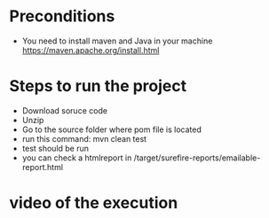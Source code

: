 # Preconditions
- You need to install maven and Java in your machine https://maven.apache.org/install.html

# Steps to run the project
- Download soruce code
- Unzip
- Go to the source folder where pom file is located
- run this command: mvn clean test
- test should be run
- you can check a htmlreport in /target/surefire-reports/emailable-report.html

# video of the execution
